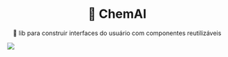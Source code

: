 <h1 align="center">
    <a>🔗 ChemAI</a>
</h1>
<p align="center">🚀 lib para construir interfaces do usuário com componentes reutilizáveis</p>
<img src="https://img.shields.io/static/v1?label=Blog&message=Rocketseat&color=7159c1&style=for-the-badge&logo=ghost"/>
